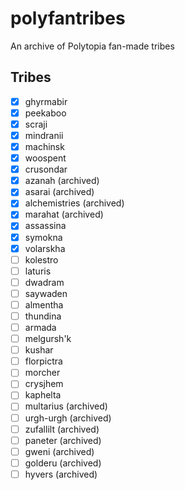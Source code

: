 # polyfantribes
An archive of Polytopia fan-made tribes

## Tribes
 - [x] ghyrmabir
 - [x] peekaboo
 - [x] scraji
 - [x] mindranii
 - [x] machinsk
 - [x] woospent
 - [x] crusondar
 - [x] azanah (archived)
 - [x] asarai (archived)
 - [x] alchemistries (archived)
 - [x] marahat (archived)
 - [x] assassina
 - [x] symokna
 - [x] volarskha
 - [ ] kolestro
 - [ ] laturis
 - [ ] dwadram
 - [ ] saywaden
 - [ ] almentha
 - [ ] thundina
 - [ ] armada
 - [ ] melgursh'k
 - [ ] kushar
 - [ ] florpictra
 - [ ] morcher
 - [ ] crysjhem
 - [ ] kaphelta
 - [ ] multarius (archived)
 - [ ] urgh-urgh (archived)
 - [ ] zufallilt (archived)
 - [ ] paneter (archived)
 - [ ] gweni (archived)
 - [ ] golderu (archived)
 - [ ] hyvers (archived)
